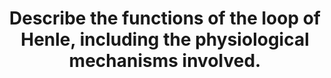 ---
title: "Describe the functions of the loop of Henle, including the physiological mechanisms involved."
entityType: SAQ
exam: PEX
college: ANZCA
year: 2003
sitting: A
question: 16
passRate: 64
EC_expectedDomains:
- "Points required for a pass were: The main function of the loop of Henle is to establish a concentration gradient in the renal medulla, which allows the collecting duct to regulate water excretion. This is achieved by active ionic transport (associated with impermeability to water diffusion) from the tubular lumen in the thick ascending segment of the loop to the interstitium, coupled with water permeability of the descending part of the loop. Some quantification of osmolalities in various parts of the loop, and mention of counter current mechanisms was also required."
EC_extraCredit:
- "Additional marks were given for comparison of the effects of short and long loops (the physiology of desert rats was popularly mentioned!), the role of urea, and role of the loop of Henle in excretion of other ions."
- "Because there is disagreement between texts as to whether the macula densa is part of the ascending loop of Henle - rather than the DCT - marks were given to candidates who described function of the juxta-glomerular apparatus."
EC_errorsCommon: []
---
